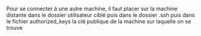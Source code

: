 Pour se connecter à une autre machine, il faut placer sur la machine distante dans le dossier utilisateur ciblé puis dans le dossier .ssh puis dans le fichier authorized_keys la clé publique de la machine sur laquelle on se trouve